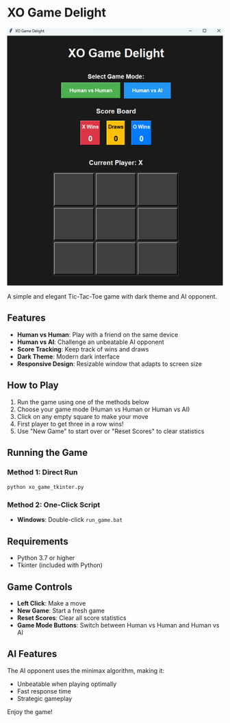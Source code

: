 # XO Game Delight
![image](<SmartX O.png>)

A simple and elegant Tic-Tac-Toe game with dark theme and AI opponent.

## Features

- **Human vs Human**: Play with a friend on the same device
- **Human vs AI**: Challenge an unbeatable AI opponent
- **Score Tracking**: Keep track of wins and draws
- **Dark Theme**: Modern dark interface
- **Responsive Design**: Resizable window that adapts to screen size

## How to Play

1. Run the game using one of the methods below
2. Choose your game mode (Human vs Human or Human vs AI)
3. Click on any empty square to make your move
4. First player to get three in a row wins!
5. Use "New Game" to start over or "Reset Scores" to clear statistics

## Running the Game

### Method 1: Direct Run
```bash
python xo_game_tkinter.py
```

### Method 2: One-Click Script
- **Windows**: Double-click `run_game.bat`

## Requirements

- Python 3.7 or higher
- Tkinter (included with Python)

## Game Controls

- **Left Click**: Make a move
- **New Game**: Start a fresh game
- **Reset Scores**: Clear all score statistics
- **Game Mode Buttons**: Switch between Human vs Human and Human vs AI

## AI Features

The AI opponent uses the minimax algorithm, making it:
- Unbeatable when playing optimally
- Fast response time
- Strategic gameplay

Enjoy the game!